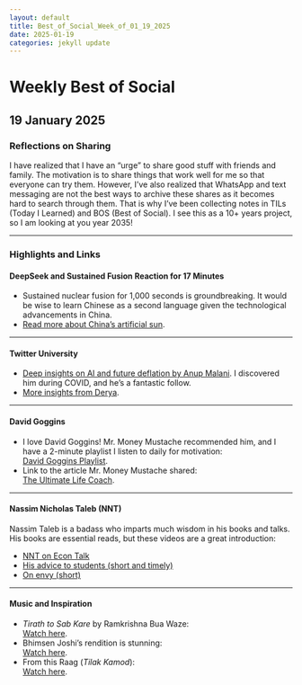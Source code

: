 ```yaml
---
layout: default
title: Best_of_Social_Week_of_01_19_2025
date: 2025-01-19
categories: jekyll update
---
```


# Weekly Best of Social

## 19 January 2025

### Reflections on Sharing

I have realized that I have an “urge” to share good stuff with friends and family. The motivation is to share things that work well for me so that everyone can try them. However, I’ve also realized that WhatsApp and text messaging are not the best ways to archive these shares as it becomes hard to search through them. That is why I’ve been collecting notes in TILs (Today I Learned) and BOS (Best of Social). I see this as a 10+ years project, so I am looking at you year 2035! 

---

### Highlights and Links

#### DeepSeek and Sustained Fusion Reaction for 17 Minutes

- Sustained nuclear fusion for 1,000 seconds is groundbreaking. It would be wise to learn Chinese as a second language given the technological advancements in China.
- [Read more about China’s artificial sun](https://www.livescience.com/planet-earth/nuclear-energy/chinas-artificial-sun-shatters-nuclear-fusion-record-by-generating-steady-loop-of-plasma-for-1-000-seconds).

---

#### Twitter University

- [Deep insights on AI and future deflation by Anup Malani](https://x.com/anup_malani/status/1883179533307957696?s=46). I discovered him during COVID, and he’s a fantastic follow.
- [More insights from Derya](https://x.com/deryatr_/status/1883208036300497228?s=46).

---

#### David Goggins

- I love David Goggins! Mr. Money Mustache recommended him, and I have a 2-minute playlist I listen to daily for motivation:  
  [David Goggins Playlist](https://youtube.com/playlist?list=PLoj4Jcaxk9gVKpirIN7OxC3mUGmEnthKD&si=Oh8jKtPgHIlg2Umj).
- Link to the article Mr. Money Mustache shared:  
  [The Ultimate Life Coach](https://www.mrmoneymustache.com/2024/05/18/the-ultimate-life-coach/).

---

#### Nassim Nicholas Taleb (NNT)

Nassim Taleb is a badass who imparts much wisdom in his books and talks. His books are essential reads, but these videos are a great introduction:

- [NNT on Econ Talk](https://youtu.be/OF0t-1T02ro?si=OYIG1j2SEAOC9igb)
- [His advice to students (short and timely)](https://youtube.com/shorts/EcknMa8pp8w?si=x-AhoM5NTL_e0lZi)
- [On envy (short)](https://youtube.com/shorts/ehr42ral9NY?si=47031Vc4-x4wiO_8)

---

#### Music and Inspiration

- _Tirath to Sab Kare_ by Ramkrishna Bua Waze:  
  [Watch here](https://youtu.be/BTgBmGxWgbI?si=plIIObbReYvbMN1w).
- Bhimsen Joshi’s rendition is stunning:  
  [Watch here](https://youtu.be/IMZ8Y0n4YNs?si=ZEmhacq6Pw_LNw52).
- From this Raag (_Tilak Kamod_):  
  [Watch here](https://youtu.be/Ssw26FGBUh4?si=5Fim4-FgYDDq_-9W).
